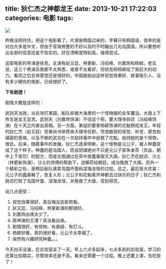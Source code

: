 title: 狄仁杰之神都龙王
date: 2013-10-21 17:22:03
categories: 电影
tags:
---
![](http://ww3.sinaimg.cn/large/5e8cb366jw1e9sy8p4sncj21jk0yj43g.jpg)

昨晚没把持住，把这个电影看了。片源是韩国过来的，字幕只有韩国语，侥幸的是对白大多是中文，但由于音效修整的不好以及时不时蹦出几句岛国语，所以要想听出全部的信息还是不现实的。好在清晰度特别高，值得尝试。

<!--more-->

这部电影的导演是徐克，主演有赵又廷、林更新、冯绍峰、刘嘉玲和杨颖。老实说，这三个男演员我都不太熟悉，或者不太看好，但徐克和杨颖给了我巨大的动力。看完之后总体感觉还是很好的，中国能拍出这样视觉效果好、故事吸引人、没有多少硬伤的电影，已经很好了。

**下有剧透！**

剧情大概是这样的：

武则天当政，派兵攻打某国，船队却被大海里的一个怪物搞的全军覆没。大唐上下传言是龙王显灵。武则天（刘嘉玲饰演）不信这个邪，要大理寺尉迟（冯绍峰饰演）在十天之内查出真相。另一方面，某组织要拿杨颖饰演的花魁祭祀龙王。年轻的狄仁杰（赵又廷）受某尚书举荐来大理寺任职，凭借敏锐的视觉、听觉、感觉和缜密的思维，以及不赖的武功在一次劫持事件中拯救了花魁。劫持她的是个怪物，很丑。后来，随着事件的发展，狄仁杰逐渐明晰，这个怪物是元公子，被人种蠹变成了这个样子。种蠹的是岛国人，而且阴谋绝对不只是元公子家朱雀茶（贡品，朝中上下皆饮）的配方，而是企图通过在茶中放蠹毒毁灭大唐。狄仁杰在尉迟、沙土（林更新饰演）、沙土的师傅的帮助下，送解药给朝廷，成功挽救了大唐。另外一个精彩之处，是稍后船队擒拿岛国坏蛋和深海龙怪的过程。总之，最后皆大欢喜：元公子的蠹毒解了，恢复人形；元公子和花魁离开神都去过快乐的日子；狄仁杰和尉迟打败了岛国坏蛋、深海龙怪，并挽救了大唐，受封得赏。

说几点感受：

1. 视觉效果很好，真后悔没去影院看。
2. 赵又廷、冯绍峰、林更新演的都很好。
3. 刘嘉玲出境太少了。
4. 陈坤演的王溥？真没看出来。
5. 剧情很好，有怪物、有悬疑、有打斗。
6. 杨颖好看，真的很好看，元公子太幸福了。
7. 突然有兴趣研究种蠹。。。

今天白天没课，在实验室呆了一天。早上六点多起床，七点多到的实验室。学习的还算比较踏实，尽管效率还是不高，看来还需要一个过程。晚上还要上课，去吃饭了！
